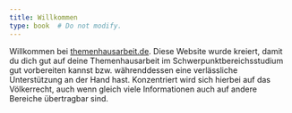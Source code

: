 ```yaml
---
title: Willkommen
type: book  # Do not modify.
---
```


Willkommen bei [themenhausarbeit.de](themenhausarbeit.de). Diese Website wurde kreiert, damit du dich gut auf deine Themenhausarbeit im Schwerpunktbereichsstudium gut vorbereiten kannst bzw. währenddessen eine verlässliche Unterstützung an der Hand hast. Konzentriert wird sich hierbei auf das Völkerrecht, auch wenn gleich viele Informationen auch auf andere Bereiche übertragbar sind.
